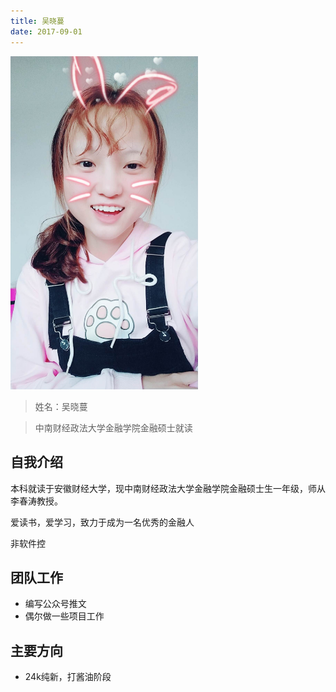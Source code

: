 ```yaml
---
title: 吴晓蔓
date: 2017-09-01
---
```


<img width="300px" style="text-align:center;" src="index/wuxiaoman.jpg" alt="" />



>姓名：吴晓蔓

>中南财经政法大学金融学院金融硕士就读

## 自我介绍

本科就读于安徽财经大学，现中南财经政法大学金融学院金融硕士生一年级，师从李春涛教授。

爱读书，爱学习，致力于成为一名优秀的金融人

非软件控

## 团队工作

- 编写公众号推文
- 偶尔做一些项目工作

## 主要方向

- 24k纯新，打酱油阶段






